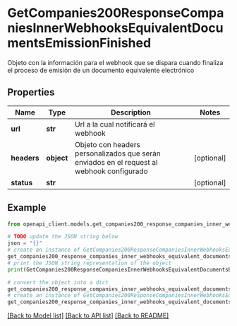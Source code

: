 # GetCompanies200ResponseCompaniesInnerWebhooksEquivalentDocumentsEmissionFinished

Objeto con la información para el webhook que se dispara cuando finaliza el proceso de emisión de un documento equivalente electrónico

## Properties

Name | Type | Description | Notes
------------ | ------------- | ------------- | -------------
**url** | **str** | Url a la cual notificará el webhook | 
**headers** | **object** | Objeto con headers personalizados que serán enviados en el request al webhook configurado | [optional] 
**status** | **str** |  | [optional] 

## Example

```python
from openapi_client.models.get_companies200_response_companies_inner_webhooks_equivalent_documents_emission_finished import GetCompanies200ResponseCompaniesInnerWebhooksEquivalentDocumentsEmissionFinished

# TODO update the JSON string below
json = "{}"
# create an instance of GetCompanies200ResponseCompaniesInnerWebhooksEquivalentDocumentsEmissionFinished from a JSON string
get_companies200_response_companies_inner_webhooks_equivalent_documents_emission_finished_instance = GetCompanies200ResponseCompaniesInnerWebhooksEquivalentDocumentsEmissionFinished.from_json(json)
# print the JSON string representation of the object
print(GetCompanies200ResponseCompaniesInnerWebhooksEquivalentDocumentsEmissionFinished.to_json())

# convert the object into a dict
get_companies200_response_companies_inner_webhooks_equivalent_documents_emission_finished_dict = get_companies200_response_companies_inner_webhooks_equivalent_documents_emission_finished_instance.to_dict()
# create an instance of GetCompanies200ResponseCompaniesInnerWebhooksEquivalentDocumentsEmissionFinished from a dict
get_companies200_response_companies_inner_webhooks_equivalent_documents_emission_finished_from_dict = GetCompanies200ResponseCompaniesInnerWebhooksEquivalentDocumentsEmissionFinished.from_dict(get_companies200_response_companies_inner_webhooks_equivalent_documents_emission_finished_dict)
```
[[Back to Model list]](../README.md#documentation-for-models) [[Back to API list]](../README.md#documentation-for-api-endpoints) [[Back to README]](../README.md)


